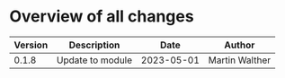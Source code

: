 # Overview of all changes

Version | Description | Date | Author
-|-|-|-
0.1.8 | Update to module | 2023-05-01 | Martin Walther
